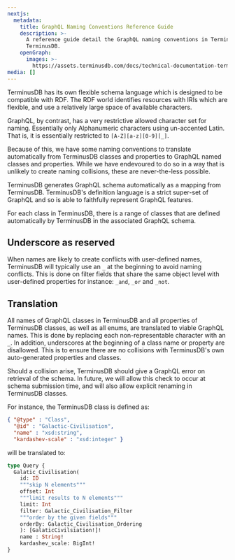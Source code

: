 ```yaml
---
nextjs:
  metadata:
    title: GraphQL Naming Conventions Reference Guide
    description: >-
      A reference guide detail the GraphQL naming conventions in TerminusDB and
      TerminusDB.
    openGraph:
      images: >-
        https://assets.terminusdb.com/docs/technical-documentation-terminuscms-og.png
media: []
---
```


TerminusDB has its own flexible schema language which is designed to be compatible with RDF. The RDF world identifies resources with IRIs which are flexible, and use a relatively large space of available characters.

GraphQL, by contrast, has a very restrictive allowed character set for naming. Essentially only Alphanumeric characters using un-accented Latin. That is, it is essentially restricted to `[A-Z][a-z][0-9][_]`.

Because of this, we have some naming conventions to translate automatically from TerminusDB classes and properties to GraphQL named classes and properties. While we have endevoured to do so in a way that is unlikely to create naming collisions, these are never-the-less possible.

TerminusDB generates GraphQL schema automatically as a mapping from TerminusDB. TerminusDB's definition language is a strict super-set of GraphQL and so is able to faithfully represent GraphQL features.

For each class in TerminusDB, there is a range of classes that are defined automatically by TerminusDB in the associated GraphQL schema.

## Underscore as reserved

When names are likely to create conflicts with user-defined names, TerminusDB will typically use an `_` at the beginning to avoid naming conflicts. This is done on filter fields that share the same object level with user-defined properties for instance: `_and`, `_or` and `_not`.

## Translation

All names of GraphQL classes in TerminusDB and all properties of TerminusDB classes, as well as all enums, are translated to viable GraphQL names. This is done by replacing each non-representable character with an `_`. In addition, underscores at the beginning of a class name or property are disallowed. This is to ensure there are no collisions with TerminusDB's own auto-generated properties and classes.

Should a collision arise, TerminusDB should give a GraphQL error on retrieval of the schema. In future, we will allow this check to occur at schema submission time, and will also allow explicit renaming in TerminusDB classes.

For instance, the TerminusDB class is defined as:

```json
{ "@type" : "Class",
  "@id" : "Galactic-Civilisation",
  "name" : "xsd:string",
  "kardashev-scale" : "xsd:integer" }
```

will be translated to:

```graphql
type Query {
  Galatic_Civilisation(
    id: ID
    """skip N elements"""
    offset: Int
    """limit results to N elements"""
    limit: Int
    filter: Galactic_Civilisation_Filter
    """order by the given fields"""
    orderBy: Galactic_Civilisation_Ordering
    ): [GalaticCivilsiation!]!
    name : String!
    kardashev_scale: BigInt!
}
```